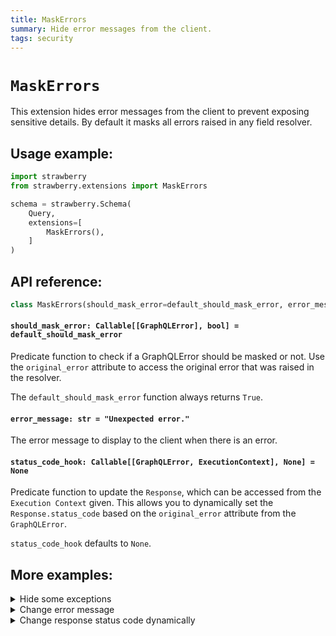 ```yaml
---
title: MaskErrors
summary: Hide error messages from the client.
tags: security
---
```


# `MaskErrors`

This extension hides error messages from the client to prevent exposing
sensitive details. By default it masks all errors raised in any field resolver.

## Usage example:

```python
import strawberry
from strawberry.extensions import MaskErrors

schema = strawberry.Schema(
    Query,
    extensions=[
        MaskErrors(),
    ]
)
```

## API reference:

```python
class MaskErrors(should_mask_error=default_should_mask_error, error_message="Unexpected error.", status_code_hook=None)
```

#### `should_mask_error: Callable[[GraphQLError], bool] = default_should_mask_error`

Predicate function to check if a GraphQLError should be masked or not. Use the
`original_error` attribute to access the original error that was raised in the
resolver.

<Note>

The `default_should_mask_error` function always returns `True`.

</Note>

#### `error_message: str = "Unexpected error."`

The error message to display to the client when there is an error.

#### `status_code_hook: Callable[[GraphQLError, ExecutionContext], None] = None`

Predicate function to update the `Response`, which can be accessed from the
`Execution Context` given. This allows you to dynamically set the `Response.status_code`
based on the `original_error` attribute from the `GraphQLError`.

<Note>

`status_code_hook` defaults to `None`.

## More examples:

<details>
  <summary>Hide some exceptions</summary>

```python
import strawberry
from strawberry.extensions import MaskErrors
from graphql.error import GraphQLError

class VisibleError(Exception):
    pass

def should_mask_error(error: GraphQLError) -> bool:
    original_error = error.original_error
    if original_error and isinstance(original_error, VisibleError):
        return False

    return True

schema = strawberry.Schema(
    Query,
    extensions=[
        MaskErrors(should_mask_error=should_mask_error),
    ]
)
```

</details>

<details>
  <summary>Change error message</summary>

```python
import strawberry
from strawberry.extensions import MaskErrors

schema = strawberry.Schema(
    Query,
    extensions=[
        MaskErrors(error_message="Oh no! An error occured. Very sorry about that."),
    ]
)
```

</details>

<details>
  <summary>Change response status code dynamically</summary>

```python
import strawberry
from strawberry.extensions import MaskErrors
from graphql.error import GraphQLError
from strawberry.types import ExecutionContext

class VisibleError(Exception):
    pass

def should_mask_error(error: GraphQLError) -> bool:
    original_error = error.original_error
    if original_error and isinstance(
        original_error, (VisibleError, PermissionError)
    ):
        return False
    return True

def status_code_hook(error: GraphQLError, execution_context: ExecutionContext) -> None:
    """Getting the response from the execution context depends on your context configuration.
    This example uses the default FastAPI config."""
    response = execution_context.context['response'] # change depending on your context config
    if response:
        existing_status_code = response.status_code
        if should_mask_error(error):
            new_status_code = 400
        else:
            new_response.status_code = 500
        if new_status_code > existing_status_code:
            response.status_code = new_status_code

schema = strawberry.Schema(
    Query,
    extensions=[
        MaskErrors(should_mask_error=should_mask_error, status_code_hook=status_code_hook),
    ]
)
```

</details>
